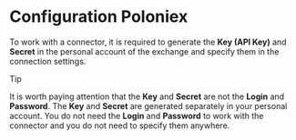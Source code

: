 # Configuration Poloniex

To work with a connector, it is required to generate the **Key (API Key)** and **Secret** in the personal account of the exchange and specify them in the connection settings.

> [!TIP]
> It is worth paying attention that the **Key** and **Secret** are not the **Login** and **Password**. The **Key** and **Secret** are generated separately in your personal account. You do not need the **Login** and **Password** to work with the connector and you do not need to specify them anywhere.
